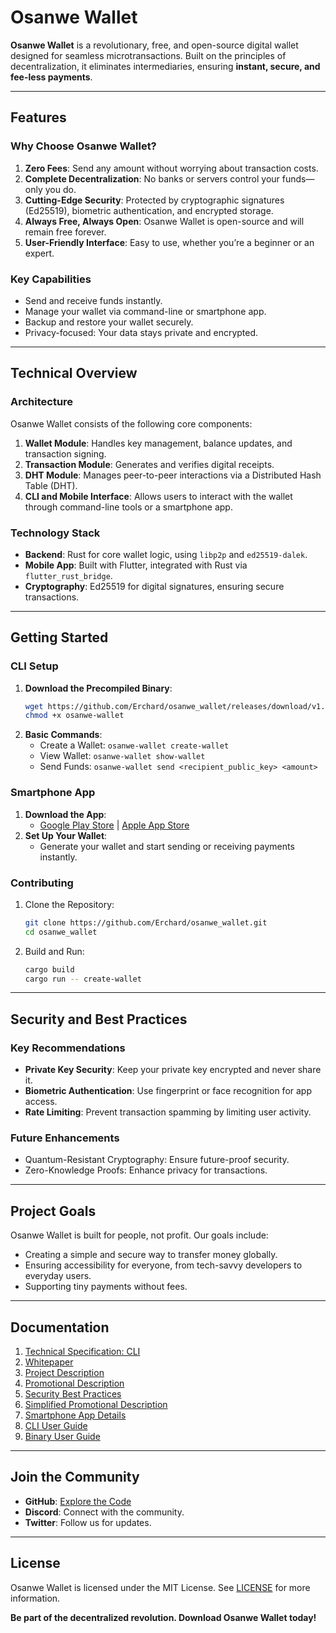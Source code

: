 
# Osanwe Wallet

**Osanwe Wallet** is a revolutionary, free, and open-source digital wallet designed for seamless microtransactions. Built on the principles of decentralization, it eliminates intermediaries, ensuring **instant, secure, and fee-less payments**.

---

## Features

### Why Choose Osanwe Wallet?
1. **Zero Fees**: Send any amount without worrying about transaction costs.
2. **Complete Decentralization**: No banks or servers control your funds—only you do.
3. **Cutting-Edge Security**: Protected by cryptographic signatures (Ed25519), biometric authentication, and encrypted storage.
4. **Always Free, Always Open**: Osanwe Wallet is open-source and will remain free forever.
5. **User-Friendly Interface**: Easy to use, whether you’re a beginner or an expert.

### Key Capabilities
- Send and receive funds instantly.
- Manage your wallet via command-line or smartphone app.
- Backup and restore your wallet securely.
- Privacy-focused: Your data stays private and encrypted.

---

## Technical Overview

### Architecture
Osanwe Wallet consists of the following core components:
1. **Wallet Module**: Handles key management, balance updates, and transaction signing.
2. **Transaction Module**: Generates and verifies digital receipts.
3. **DHT Module**: Manages peer-to-peer interactions via a Distributed Hash Table (DHT).
4. **CLI and Mobile Interface**: Allows users to interact with the wallet through command-line tools or a smartphone app.

### Technology Stack
- **Backend**: Rust for core wallet logic, using `libp2p` and `ed25519-dalek`.
- **Mobile App**: Built with Flutter, integrated with Rust via `flutter_rust_bridge`.
- **Cryptography**: Ed25519 for digital signatures, ensuring secure transactions.

---

## Getting Started

### CLI Setup
1. **Download the Precompiled Binary**:
   ```bash
   wget https://github.com/Erchard/osanwe_wallet/releases/download/v1.0/osanwe-wallet
   chmod +x osanwe-wallet
   ```
2. **Basic Commands**:
   - Create a Wallet: `osanwe-wallet create-wallet`
   - View Wallet: `osanwe-wallet show-wallet`
   - Send Funds: `osanwe-wallet send <recipient_public_key> <amount>`

### Smartphone App
1. **Download the App**:
   - [Google Play Store](#) | [Apple App Store](#)
2. **Set Up Your Wallet**:
   - Generate your wallet and start sending or receiving payments instantly.

### Contributing
1. Clone the Repository:
   ```bash
   git clone https://github.com/Erchard/osanwe_wallet.git
   cd osanwe_wallet
   ```
2. Build and Run:
   ```bash
   cargo build
   cargo run -- create-wallet
   ```

---

## Security and Best Practices

### Key Recommendations
- **Private Key Security**: Keep your private key encrypted and never share it.
- **Biometric Authentication**: Use fingerprint or face recognition for app access.
- **Rate Limiting**: Prevent transaction spamming by limiting user activity.

### Future Enhancements
- Quantum-Resistant Cryptography: Ensure future-proof security.
- Zero-Knowledge Proofs: Enhance privacy for transactions.

---

## Project Goals

Osanwe Wallet is built for people, not profit. Our goals include:
- Creating a simple and secure way to transfer money globally.
- Ensuring accessibility for everyone, from tech-savvy developers to everyday users.
- Supporting tiny payments without fees.

---

## Documentation

1. [Technical Specification: CLI](osanwe_wallet_cli_spec.md)
2. [Whitepaper](osanwe_wallet_whitepaper.md)
3. [Project Description](osanwe_wallet_project_description.md)
4. [Promotional Description](osanwe_wallet_promotional_description.md)
5. [Security Best Practices](osanwe_wallet_security_best_practices.md)
6. [Simplified Promotional Description](osanwe_wallet_simplified_promotional_description.md)
7. [Smartphone App Details](osanwe_wallet_smartphone_app.md)
8. [CLI User Guide](osanwe_wallet_user_guide.md)
9. [Binary User Guide](osanwe_wallet_user_guide_binary.md)

---

## Join the Community
- **GitHub**: [Explore the Code](https://github.com/Erchard/osanwe_wallet)
- **Discord**: Connect with the community.
- **Twitter**: Follow us for updates.

---

## License
Osanwe Wallet is licensed under the MIT License. See [LICENSE](LICENSE) for more information.

**Be part of the decentralized revolution. Download Osanwe Wallet today!**
